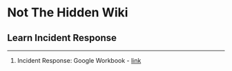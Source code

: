 # Not The Hidden Wiki

## Learn Incident Response
-----

1. Incident Response: Google Workbook - [link](https://sre.google/workbook/incident-response/)